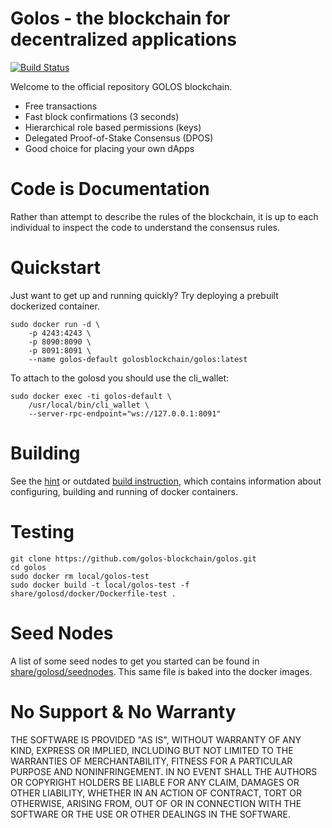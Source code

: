 # Golos - the blockchain for decentralized applications

[![Build Status](https://travis-ci.org/golos-blockchain/golos.svg?branch=master)](https://travis-ci.org/golos-blockchain/golos)

Welcome to the official repository GOLOS blockchain.

- Free transactions
- Fast block confirmations (3 seconds)
- Hierarchical role based permissions (keys)
- Delegated Proof-of-Stake Consensus (DPOS)
- Good choice for placing your own dApps

# Code is Documentation

Rather than attempt to describe the rules of the blockchain, it is up to
each individual to inspect the code to understand the consensus rules.

# Quickstart

Just want to get up and running quickly?  Try deploying a prebuilt dockerized container. 

```
sudo docker run -d \
    -p 4243:4243 \
    -p 8090:8090 \
    -p 8091:8091 \
    --name golos-default golosblockchain/golos:latest
```    

To attach to the golosd you should use the cli_wallet:
```
sudo docker exec -ti golos-default \
    /usr/local/bin/cli_wallet \
    --server-rpc-endpoint="ws://127.0.0.1:8091"
```

# Building

See the [hint](https://github.com/golos-blockchain/golos/wiki) or outdated [build instruction](https://github.com/GolosChain/golos/wiki/Build-instruction), which contains information about configuring, building and running of docker containers.

# Testing

```
git clone https://github.com/golos-blockchain/golos.git
cd golos
sudo docker rm local/golos-test
sudo docker build -t local/golos-test -f share/golosd/docker/Dockerfile-test .
```

# Seed Nodes

A list of some seed nodes to get you started can be found in
[share/golosd/seednodes](share/golosd/seednodes).
This same file is baked into the docker images.

# No Support & No Warranty

THE SOFTWARE IS PROVIDED "AS IS", WITHOUT WARRANTY OF ANY KIND, EXPRESS OR IMPLIED, INCLUDING BUT NOT LIMITED TO THE WARRANTIES OF MERCHANTABILITY, FITNESS FOR A PARTICULAR PURPOSE AND NONINFRINGEMENT. IN NO EVENT SHALL THE AUTHORS OR COPYRIGHT HOLDERS BE LIABLE FOR ANY CLAIM, DAMAGES OR OTHER LIABILITY, WHETHER IN AN ACTION OF CONTRACT, TORT OR OTHERWISE, ARISING FROM, OUT OF OR IN CONNECTION WITH THE SOFTWARE OR THE USE OR OTHER DEALINGS IN THE SOFTWARE.
